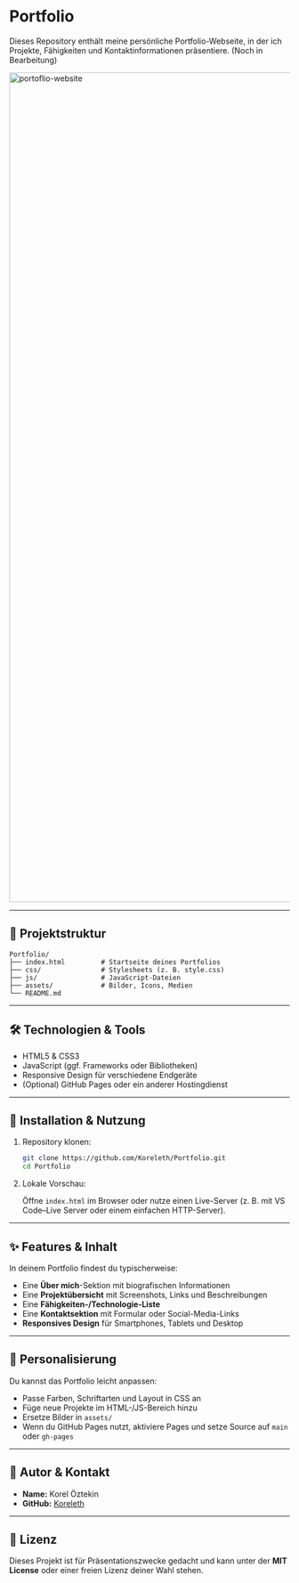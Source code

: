 # Portfolio

Dieses Repository enthält meine persönliche Portfolio-Webseite, in der ich Projekte, Fähigkeiten und Kontaktinformationen präsentiere. (Noch in Bearbeitung)

<img width="2843" height="1491" alt="portoflio-website" src="https://github.com/user-attachments/assets/8fca225f-36c5-482c-a46b-a22048932d2c" />


---

## 📂 Projektstruktur

```text
Portfolio/
├── index.html         # Startseite deines Portfolios
├── css/               # Stylesheets (z. B. style.css)
├── js/                # JavaScript-Dateien
├── assets/            # Bilder, Icons, Medien
└── README.md
```

---

## 🛠️ Technologien & Tools

- HTML5 & CSS3  
- JavaScript (ggf. Frameworks oder Bibliotheken)  
- Responsive Design für verschiedene Endgeräte  
- (Optional) GitHub Pages oder ein anderer Hostingdienst  

---

## 🚀 Installation & Nutzung

1. Repository klonen:

   ```bash
   git clone https://github.com/Koreleth/Portfolio.git
   cd Portfolio
   ```

2. Lokale Vorschau:

   Öffne `index.html` im Browser oder nutze einen Live-Server (z. B. mit VS Code–Live Server oder einem einfachen HTTP-Server).

---

## ✨ Features & Inhalt

In deinem Portfolio findest du typischerweise:

- Eine **Über mich**-Sektion mit biografischen Informationen  
- Eine **Projektübersicht** mit Screenshots, Links und Beschreibungen  
- Eine **Fähigkeiten-/Technologie-Liste**  
- Eine **Kontaktsektion** mit Formular oder Social-Media-Links  
- **Responsives Design** für Smartphones, Tablets und Desktop  

---

## 🧩 Personalisierung

Du kannst das Portfolio leicht anpassen:

- Passe Farben, Schriftarten und Layout in CSS an  
- Füge neue Projekte im HTML-/JS-Bereich hinzu  
- Ersetze Bilder in `assets/`  
- Wenn du GitHub Pages nutzt, aktiviere Pages und setze Source auf `main` oder `gh-pages`

---

## 👤 Autor & Kontakt

- **Name:** Korel Öztekin  
- **GitHub:** [Koreleth](https://github.com/Koreleth)  

---

## 📄 Lizenz

Dieses Projekt ist für Präsentationszwecke gedacht und kann unter der **MIT License** oder einer freien Lizenz deiner Wahl stehen.

